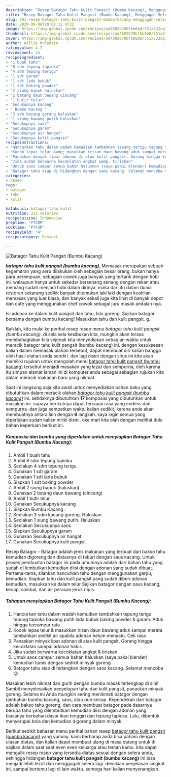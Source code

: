 ```yaml
---
description: "Resep Batagor Tahu Kulit Pangsit (Bumbu Kacang), Menggugah Selera"
title: "Resep Batagor Tahu Kulit Pangsit (Bumbu Kacang), Menggugah Selera"
slug: 781-resep-batagor-tahu-kulit-pangsit-bumbu-kacang-menggugah-selera
date: 2020-08-06T20:01:12.972Z
image: https://img-global.cpcdn.com/recipes/ad4582b78bfbb6b8/751x532cq70/batagor-tahu-kulit-pangsit-bumbu-kacang-foto-resep-utama.jpg
thumbnail: https://img-global.cpcdn.com/recipes/ad4582b78bfbb6b8/751x532cq70/batagor-tahu-kulit-pangsit-bumbu-kacang-foto-resep-utama.jpg
cover: https://img-global.cpcdn.com/recipes/ad4582b78bfbb6b8/751x532cq70/batagor-tahu-kulit-pangsit-bumbu-kacang-foto-resep-utama.jpg
author: Willie McKenzie
ratingvalue: 4.7
reviewcount: 14
recipeingredient:
- "1 buah tahu"
- "8 sdm tepung tapioka"
- "4 sdm tepung terigu"
- "1 sdt garam"
- "1 sdt lada bubuk"
- "1 sdt baking powder"
- "2 siung bapuk haluskan"
- "2 batang daun bawang cincang"
- "1 butir telur"
- "Secukupnya kacang"
- " Bumbu Kacang "
- "3 sdm kacang goreng Haluskan"
- "1 siung bawang putih Haluskan"
- "Secukupnya saos"
- "Secukupnya garam"
- "Secukupnya air hangat"
- "Secukupnya kulit pangsit"
recipeinstructions:
- "Hancurkan tahu dalam wadah kemudian tambahkan tepung terigu tepung tapioka bawang putih lada bubuk baking powder &amp; garam. Aduk hingga tercampur rata"
- "Kocok lepas telur &amp; masukkan irisan daun bawang aduk sampai merata tambahkan sedikit air apabila adonan belum menyatu. Cek rasa"
- "Panaskan minyak lipat adonan di atas kulit pangsit. Goreng hingga kecoklatan sampai adonan habis"
- "Jika sudah berwarna kecoklatan angkat &amp; tiriskan"
- "Untuk saos campur semua bahan haluskan (saya pakai blender) kemudian tumis dengan sedikit minyak goreng"
- "Batagor tahu siap di hidangkan dengan saos kacang. Selamat mencoba 😊"
categories:
- Resep
tags:
- batagor
- tahu
- kulit

katakunci: batagor tahu kulit 
nutrition: 232 calories
recipecuisine: Indonesian
preptime: "PT20M"
cooktime: "PT43M"
recipeyield: "4"
recipecategory: Dessert

---
```



![Batagor Tahu Kulit Pangsit (Bumbu Kacang)](https://img-global.cpcdn.com/recipes/ad4582b78bfbb6b8/751x532cq70/batagor-tahu-kulit-pangsit-bumbu-kacang-foto-resep-utama.jpg)

<b><i>batagor tahu kulit pangsit (bumbu kacang)</i></b>, Memasak merupakan sebuah kegemaran yang seru dilakukan oleh sebagian besar orang. bukan hanya para perempuan, sebagian cowok juga banyak yang tertarik dengan hobi ini. walaupun hanya untuk sekedar bersenang senang dengan rekan atau memang sudah menjadi hobi dalam dirinya. maka dari itu dalam dunia restoran sekarang sedikit banyak ditemukan laki laki dengan keahlian memasak yang luar biasa, dan banyak sekali juga kita lihat di banyak depot dan cafe yang menggunakan chef cowok sebagai juru masak andalan nya.

Isi adonan ke dalam kulit pangsit dan tahu, lalu goreng. Sajikan batagor bersama dengan bumbu kacang! Masukkan tahu dan kulit pangsit. g.

Baiklah, kita mulai ke perihal resep resep menu <i>batagor tahu kulit pangsit (bumbu kacang)</i>. di sela sela kesibukan kita, mungkin akan terasa membahagiakan bila sejenak kita menyediakan sebagian waktu untuk meracik batagor tahu kulit pangsit (bumbu kacang) ini. dengan kesuksesan kalian dalam memasak olahan tersebut, dapat membuat diri kalian bangga oleh hasil olahan anda sendiri. dan lagi disini dengan situs ini kita akan memiliki rujukan untuk mengolah menu <u>batagor tahu kulit pangsit (bumbu kacang)</u> tersebut menjadi masakan yang lezat dan sempurna, oleh karena itu simpan alamat laman ini di komputer anda sebagai sebagian rujukan kita dalam meracik makanan baru yang nikmat.


Saat ini langsung saja kita awali untuk menyediakan bahan baku yang dibutuhkan dalam meracik olahan <u><i>batagor tahu kulit pangsit (bumbu kacang)</i></u> ini. setidaknya dibutuhkan <b>17</b> komposisi yang dibutuhkan untuk masakan ini. supaya berikutnya dapat tercapai rasa yang endess dan sempurna. dan juga sempatkan waktu kalian sedikit, karena anda akan membuatnya antara lain dengan <b>6</b> langkah. saya ingin semua yang diperlukan sudah kalian miliki disini, oke mari kita olah dengan melihat dulu bahan keperluan berikut ini.

<!--inarticleads1-->

##### Komposisi dan bumbu yang diperlukan untuk menyiapkan Batagor Tahu Kulit Pangsit (Bumbu Kacang):

1. Ambil 1 buah tahu
1. Ambil 8 sdm tepung tapioka
1. Sediakan 4 sdm tepung terigu
1. Gunakan 1 sdt garam
1. Gunakan 1 sdt lada bubuk
1. Siapkan 1 sdt baking powder
1. Ambil 2 siung bapuk (haluskan)
1. Gunakan 2 batang daun bawang (cincang)
1. Ambil 1 butir telur
1. Gunakan Secukupnya kacang
1. Siapkan  Bumbu Kacang :
1. Sediakan 3 sdm kacang goreng. Haluskan
1. Sediakan 1 siung bawang putih. Haluskan
1. Sediakan Secukupnya saos
1. Siapkan Secukupnya garam
1. Gunakan Secukupnya air hangat
1. Gunakan Secukupnya kulit pangsit


Resep Batagor - Batagor adalah jenis makanan yang terbuat dari bakso tahu kemudian digoreng dan diatasnya di taburi dengan saus kacang. Untuk proses pembuatan batagor ini pada umumnya adalah dari bahan tahu yang sudah di lembutkan kemudian diisi dengan adonan yang sudah dibuat. Pertama-tama, silahkan hancurkan tahu dengan menggunakan garpu, kemudian. Siapkan tahu dan kulit pangsit yang sudah diberi adonan kemudian, masukkan ke dalam telur Sajikan batagor dengan saus kacang, kecap, sambal, dan air perasan jeruk nipis. 

<!--inarticleads2-->

##### Tahapan menyiapkan Batagor Tahu Kulit Pangsit (Bumbu Kacang):

1. Hancurkan tahu dalam wadah kemudian tambahkan tepung terigu tepung tapioka bawang putih lada bubuk baking powder &amp; garam. Aduk hingga tercampur rata
1. Kocok lepas telur &amp; masukkan irisan daun bawang aduk sampai merata tambahkan sedikit air apabila adonan belum menyatu. Cek rasa
1. Panaskan minyak lipat adonan di atas kulit pangsit. Goreng hingga kecoklatan sampai adonan habis
1. Jika sudah berwarna kecoklatan angkat &amp; tiriskan
1. Untuk saos campur semua bahan haluskan (saya pakai blender) kemudian tumis dengan sedikit minyak goreng
1. Batagor tahu siap di hidangkan dengan saos kacang. Selamat mencoba 😊


Masakan lebih nikmat dan gurih dengan bumbu masak terlengkap di sini! Sambil menyelesaikan penyelupan tahu dan kulit pangsit, panaskan minyak goreng. Selama ini Anda mungkin sering menikmati batagor dengan tambahan bumbu kacang, saus, atau pun kecap. Kependekan dari batagor adalah bakso tahu goreng, dan cara membuat batagor pada dasarnya berupa tahu yang dilembutkan kemudian diisi dengan adonan yang biasanya berbahan dasar ikan tenggiri dan tepung tapioka. Lalu, dibentuk menyerupai bola dan kemudian digoreng dalam minyak. 

Berikut sedikit bahasan menu perihal bahan resep <u>batagor tahu kulit pangsit (bumbu kacang)</u> yang yummy. kami berharap anda bisa paham dengan ulasan diatas, dan kalian dapat membuat ulang di masa datang untuk di sajikan dalam saat saat even even keluarga atau teman kamu. kita dapat mengulik resep resep yang tersedia diatas sesuai dengan selera anda, sehingga hidangan <b>batagor tahu kulit pangsit (bumbu kacang)</b> ini bisa menjadi lebih lezat dan menggugah selera lagi. demikian penjelasan singkat ini, sampai bertemu lagi di lain waktu. semoga hari kalian menyenangkan.
